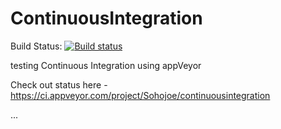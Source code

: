 # ContinuousIntegration
Build Status: [![Build status](https://ci.appveyor.com/api/projects/status/w752ll1uen9kvl5l?svg=true)](https://ci.appveyor.com/project/Sohojoe/continuousintegration)

testing Continuous Integration using appVeyor

Check out status here - https://ci.appveyor.com/project/Sohojoe/continuousintegration

...



